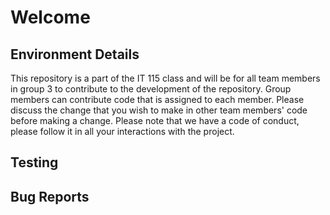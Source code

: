 # Welcome



## Environment Details

This repository is a part of the IT 115 class and will be for all team members in group 3 to contribute to the development of the repository. Group members can contribute code that is assigned to each member. 
Please discuss the change that you wish to make in other team members' code before making a change. Please note that we have a code of conduct, please  follow it in all your interactions with the project.

## Testing

## Bug Reports
